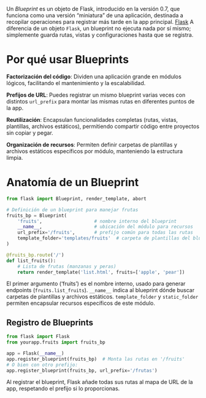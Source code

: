 Un _Blueprint_ es un objeto de Flask, introducido en la versión 0.7, que funciona como una versión “miniatura” de una aplicación, destinada a recopilar operaciones para registrar más tarde en la app principal. [Flask](https://flask.palletsprojects.com/en/stable/blueprints/) A diferencia de un objeto `Flask`, un blueprint no ejecuta nada por sí mismo; simplemente guarda rutas, vistas y configuraciones hasta que se registra.

# Por qué usar Blueprints
**Factorización del código**: Dividen una aplicación grande en módulos lógicos, facilitando el mantenimiento y la escalabilidad.

**Prefijos de URL**: Puedes registrar un mismo blueprint varias veces con distintos `url_prefix` para montar las mismas rutas en diferentes puntos de la app.

**Reutilización**: Encapsulan funcionalidades completas (rutas, vistas, plantillas, archivos estáticos), permitiendo compartir código entre proyectos sin copiar y pegar.

**Organización de recursos**: Permiten definir carpetas de plantillas y archivos estáticos específicos por módulo, manteniendo la estructura limpia.


# Anatomía de un Blueprint

```python
from flask import Blueprint, render_template, abort

# Definición de un blueprint para manejar frutas
fruits_bp = Blueprint(
    'fruits',                   # nombre interno del blueprint
    __name__,                   # ubicación del módulo para recursos
    url_prefix='/fruits',       # prefijo común para todas las rutas
    template_folder='templates/fruits'  # carpeta de plantillas del blueprint
)

@fruits_bp.route('/')
def list_fruits():
    # Lista de frutas (manzanas y peras)
    return render_template('list.html', fruits=['apple', 'pear'])
```

El primer argumento (‘fruits’) es el nombre interno, usado para generar endpoints (`fruits.list_fruits`).
`__name__` indica al blueprint dónde buscar carpetas de plantillas y archivos estáticos.
`template_folder` y `static_folder` permiten encapsular recursos específicos de este módulo.

## Registro de Blueprints
```python
from flask import Flask
from yourapp.fruits import fruits_bp

app = Flask(__name__)
app.register_blueprint(fruits_bp)  # Monta las rutas en '/fruits'
# O bien con otro prefijo:
app.register_blueprint(fruits_bp, url_prefix='/frutas')
```
Al registrar el blueprint, Flask añade todas sus rutas al mapa de URL de la app, respetando el prefijo si lo proporcionas.